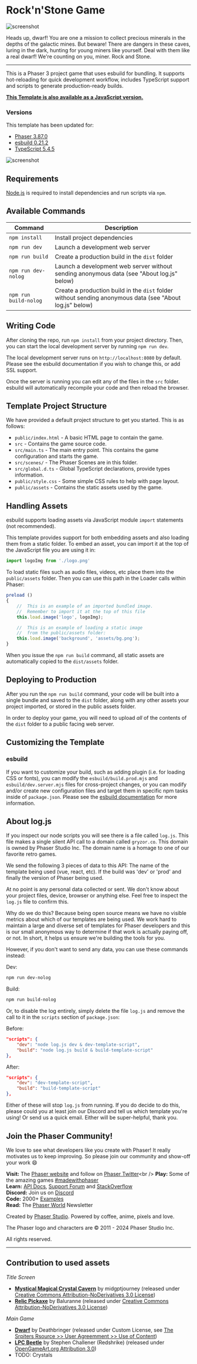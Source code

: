 # Rock'n'Stone Game

![screenshot](./public/assets/logo.png)

Heads up, dwarf! You are one a mission to collect precious minerals in the depths of the galactic mines. But beware! There are dangers in these caves, luring in the dark, hunting for young miners like yourself. Deal with them like a real dwarf! We're counting on you, miner. Rock and Stone. 

___

This is a Phaser 3 project game that uses esbuild for bundling. It supports hot-reloading for quick development workflow, includes TypeScript support and scripts to generate production-ready builds.

**[This Template is also available as a JavaScript version.](https://github.com/phaserjs/template-esbuild)**

### Versions

This template has been updated for:

- [Phaser 3.87.0](https://github.com/phaserjs/phaser)
- [esbuild 0.21.2](https://github.com/evanw/esbuild)
- [TypeScript 5.4.5](https://github.com/microsoft/TypeScript)

![screenshot](screenshot.png)

## Requirements

[Node.js](https://nodejs.org) is required to install dependencies and run scripts via `npm`.

## Available Commands

| Command | Description |
|---------|-------------|
| `npm install` | Install project dependencies |
| `npm run dev` | Launch a development web server |
| `npm run build` | Create a production build in the `dist` folder |
| `npm run dev-nolog` | Launch a development web server without sending anonymous data (see "About log.js" below) |
| `npm run build-nolog` | Create a production build in the `dist` folder without sending anonymous data (see "About log.js" below) |

## Writing Code

After cloning the repo, run `npm install` from your project directory. Then, you can start the local development server by running `npm run dev`.

The local development server runs on `http://localhost:8080` by default. Please see the esbuild documentation if you wish to change this, or add SSL support.

Once the server is running you can edit any of the files in the `src` folder. esbuild will automatically recompile your code and then reload the browser.

## Template Project Structure

We have provided a default project structure to get you started. This is as follows:

- `public/index.html` - A basic HTML page to contain the game.
- `src` - Contains the game source code.
- `src/main.ts` - The main entry point. This contains the game configuration and starts the game.
- `src/scenes/` - The Phaser Scenes are in this folder.
- `src/global.d.ts` - Global TypeScript declarations, provide types information.
- `public/style.css` - Some simple CSS rules to help with page layout.
- `public/assets` - Contains the static assets used by the game.

## Handling Assets

esbuild supports loading assets via JavaScript module `import` statements (not recommended).

This template provides support for both embedding assets and also loading them from a static folder. To embed an asset, you can import it at the top of the JavaScript file you are using it in:

```js
import logoImg from './logo.png'
```

To load static files such as audio files, videos, etc place them into the `public/assets` folder. Then you can use this path in the Loader calls within Phaser:

```js
preload ()
{
    //  This is an example of an imported bundled image.
    //  Remember to import it at the top of this file
    this.load.image('logo', logoImg);

    //  This is an example of loading a static image
    //  from the public/assets folder:
    this.load.image('background', 'assets/bg.png');
}
```

When you issue the `npm run build` command, all static assets are automatically copied to the `dist/assets` folder.

## Deploying to Production

After you run the `npm run build` command, your code will be built into a single bundle and saved to the `dist` folder, along with any other assets your project imported, or stored in the public assets folder.

In order to deploy your game, you will need to upload *all* of the contents of the `dist` folder to a public facing web server.

## Customizing the Template

### esbuild

If you want to customize your build, such as adding plugin (i.e. for loading CSS or fonts), you can modify the `esbuild/build.prod.mjs` and `esbuild/dev.server.mjs` files for cross-project changes, or you can modify and/or create new configuration files and target them in specific npm tasks inside of `package.json`. Please see the [esbuild documentation](https://esbuild.github.io/api/) for more information.

## About log.js

If you inspect our node scripts you will see there is a file called `log.js`. This file makes a single silent API call to a domain called `gryzor.co`. This domain is owned by Phaser Studio Inc. The domain name is a homage to one of our favorite retro games.

We send the following 3 pieces of data to this API: The name of the template being used (vue, react, etc). If the build was 'dev' or 'prod' and finally the version of Phaser being used.

At no point is any personal data collected or sent. We don't know about your project files, device, browser or anything else. Feel free to inspect the `log.js` file to confirm this.

Why do we do this? Because being open source means we have no visible metrics about which of our templates are being used. We work hard to maintain a large and diverse set of templates for Phaser developers and this is our small anonymous way to determine if that work is actually paying off, or not. In short, it helps us ensure we're building the tools for you.

However, if you don't want to send any data, you can use these commands instead:

Dev:

```bash
npm run dev-nolog
```

Build:

```bash
npm run build-nolog
```

Or, to disable the log entirely, simply delete the file `log.js` and remove the call to it in the `scripts` section of `package.json`:

Before:

```json
"scripts": {
    "dev": "node log.js dev & dev-template-script",
    "build": "node log.js build & build-template-script"
},
```

After:

```json
"scripts": {
    "dev": "dev-template-script",
    "build": "build-template-script"
},
```

Either of these will stop `log.js` from running. If you do decide to do this, please could you at least join our Discord and tell us which template you're using! Or send us a quick email. Either will be super-helpful, thank you.

## Join the Phaser Community!

We love to see what developers like you create with Phaser! It really motivates us to keep improving. So please join our community and show-off your work 😄

**Visit:** The [Phaser website](https://phaser.io) and follow on [Phaser Twitter](https://twitter.com/phaser_)<br />
**Play:** Some of the amazing games [#madewithphaser](https://twitter.com/search?q=%23madewithphaser&src=typed_query&f=live)<br />
**Learn:** [API Docs](https://newdocs.phaser.io), [Support Forum](https://phaser.discourse.group/) and [StackOverflow](https://stackoverflow.com/questions/tagged/phaser-framework)<br />
**Discord:** Join us on [Discord](https://discord.gg/phaser)<br />
**Code:** 2000+ [Examples](https://labs.phaser.io)<br />
**Read:** The [Phaser World](https://phaser.io/community/newsletter) Newsletter<br />

Created by [Phaser Studio](mailto:support@phaser.io). Powered by coffee, anime, pixels and love.

The Phaser logo and characters are &copy; 2011 - 2024 Phaser Studio Inc.

All rights reserved.

___

## Contribution to used assets

_Title Screen_
* **[Mystical Magical Crystal Cavern](https://www.deviantart.com/midgptjourney/art/mystical-magical-crystal-cavern-958081557)** by midgptjourney (released under [Creative Commons Attribution-NoDerivatives 3.0 License](https://creativecommons.org/licenses/by-nd/3.0/deed.en))
* **[Relic Pickaxe](https://www.deviantart.com/balduranne/art/Relic-Pickaxe-770931671)** by Baluranne (released under [Creative Commons Attribution-NoDerivatives 3.0 License](https://creativecommons.org/licenses/by-nd/3.0/deed.en))

_Main Game_
* **[Dwarf](https://www.spriters-resource.com/mobile/finalfantasydimensions/sheet/148769/)** by Deathbringer (released under Custom License, see [The Srpiters Rsource >> User Agreemment >> Use of Content](https://www.spriters-resource.com/page/agreement/))
* **[LPC Beetle](https://opengameart.org/content/lpc-beetle)** by Stephen Challener (Redshrike) (released under [OpenGameArt.org Attribution 3.0](https://opengameart.org/content/oga-by-30-faq))
* TODO: Crystals
